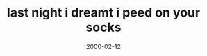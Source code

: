 ---
layout: base.njk
title : 'last night i dreamt i peed on your socks' 
view_title : 'last night i dreamt i peed on your socks' 
year : '2000' 
date : '2000-02-12' 
img_file : '/drawing/lastnight.png' 
html_file : 'lastnight' 
next_html : 'itstoopain.html' 
year_order : '159' 
permalink : "title/{{html_file}}.html"
---